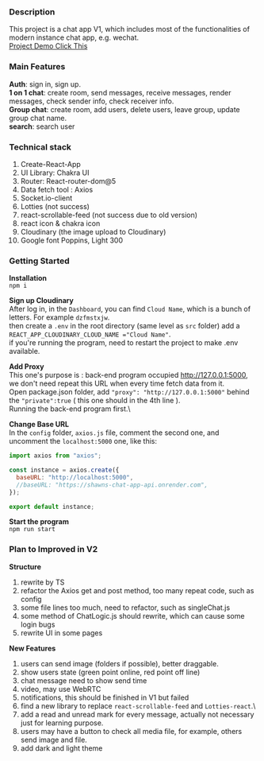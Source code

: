 ### Description

This project is a chat app V1, which includes most of the functionalities of modern instance chat app, e.g. wechat.\
[Project Demo Click This](https://shawns-chat-app-frontend.onrender.com)

### Main Features

**Auth**: sign in, sign up.\
**1 on 1 chat**: create room, send messages, receive messages, render messages, check sender info, check receiver info.\
**Group chat**: create room, add users, delete users, leave group, update group chat name.\
**search**: search user

### Technical stack

1. Create-React-App
2. UI Library: Chakra UI
3. Router: React-router-dom@5
4. Data fetch tool : Axios
5. Socket.io-client
6. Lotties (not success)
7. react-scrollable-feed (not success due to old version)
8. react icon & chakra icon
9. Cloudinary (the image upload to Cloudinary)
10. Google font Poppins, Light 300

### Getting Started

**Installation**\
`npm i`

**Sign up Cloudinary**\
After log in, in the `Dashboard`, you can find `Cloud Name`, which is a bunch of letters. For example `dzfmstxjw`.\
then create a `.env` in the root directory (same level as `src` folder)
add a `REACT_APP_CLOUDINARY_CLOUD_NAME ="Cloud Name"`.\
if you're running the program, need to restart the project to make .env available.

**Add Proxy**\
This one's purpose is : back-end program occupied http://127.0.0.1:5000, we don't need repeat this URL when every time fetch data from it.\
Open package.json folder, add `"proxy": "http://127.0.0.1:5000"` behind the `"private":true` ( this one should in the 4th line ).\
Running the back-end program first.\

**Change Base URL**\
In the `config` folder, `axios.js` file, comment the second one, and uncomment the `localhost:5000` one, like this:

```js
import axios from "axios";

const instance = axios.create({
  baseURL: "http://localhost:5000",
  //baseURL: "https://shawns-chat-app-api.onrender.com",
});

export default instance;
```

**Start the program**\
`npm run start`

### Plan to Improved in V2

**Structure**

1. rewrite by TS
2. refactor the Axios get and post method, too many repeat code, such as config
3. some file lines too much, need to refactor, such as singleChat.js
4. some method of ChatLogic.js should rewrite, which can cause some login bugs
5. rewrite UI in some pages

**New Features**

1. users can send image (folders if possible), better draggable.
2. show users state (green point online, red point off line)
3. chat message need to show send time
4. video, may use WebRTC
5. notifications, this should be finished in V1 but failed
6. find a new library to replace `react-scrollable-feed` and `Lotties-react`.\
7. add a read and unread mark for every message, actually not necessary just for learning purpose.
8. users may have a button to check all media file, for example, others send image and file.
9. add dark and light theme
